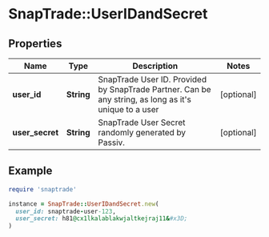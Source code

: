 # SnapTrade::UserIDandSecret

## Properties

| Name | Type | Description | Notes |
| ---- | ---- | ----------- | ----- |
| **user_id** | **String** | SnapTrade User ID. Provided by SnapTrade Partner. Can be any string, as long as it&#39;s unique to a user | [optional] |
| **user_secret** | **String** | SnapTrade User Secret randomly generated by Passiv. | [optional] |

## Example

```ruby
require 'snaptrade'

instance = SnapTrade::UserIDandSecret.new(
  user_id: snaptrade-user-123,
  user_secret: h81@cx1lkalablakwjaltkejraj11&#x3D;
)
```

